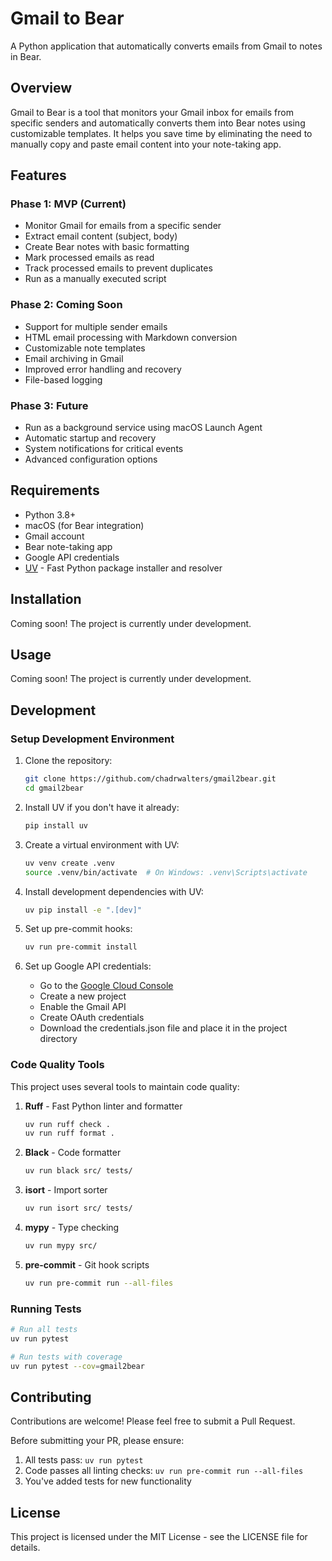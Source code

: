 # Gmail to Bear

A Python application that automatically converts emails from Gmail to notes in Bear.

## Overview

Gmail to Bear is a tool that monitors your Gmail inbox for emails from specific senders and automatically converts them into Bear notes using customizable templates. It helps you save time by eliminating the need to manually copy and paste email content into your note-taking app.

## Features

### Phase 1: MVP (Current)
- Monitor Gmail for emails from a specific sender
- Extract email content (subject, body)
- Create Bear notes with basic formatting
- Mark processed emails as read
- Track processed emails to prevent duplicates
- Run as a manually executed script

### Phase 2: Coming Soon
- Support for multiple sender emails
- HTML email processing with Markdown conversion
- Customizable note templates
- Email archiving in Gmail
- Improved error handling and recovery
- File-based logging

### Phase 3: Future
- Run as a background service using macOS Launch Agent
- Automatic startup and recovery
- System notifications for critical events
- Advanced configuration options

## Requirements

- Python 3.8+
- macOS (for Bear integration)
- Gmail account
- Bear note-taking app
- Google API credentials
- [UV](https://github.com/astral-sh/uv) - Fast Python package installer and resolver

## Installation

Coming soon! The project is currently under development.

## Usage

Coming soon! The project is currently under development.

## Development

### Setup Development Environment

1. Clone the repository:
   ```bash
   git clone https://github.com/chadrwalters/gmail2bear.git
   cd gmail2bear
   ```

2. Install UV if you don't have it already:
   ```bash
   pip install uv
   ```

3. Create a virtual environment with UV:
   ```bash
   uv venv create .venv
   source .venv/bin/activate  # On Windows: .venv\Scripts\activate
   ```

4. Install development dependencies with UV:
   ```bash
   uv pip install -e ".[dev]"
   ```

5. Set up pre-commit hooks:
   ```bash
   uv run pre-commit install
   ```

6. Set up Google API credentials:
   - Go to the [Google Cloud Console](https://console.cloud.google.com/)
   - Create a new project
   - Enable the Gmail API
   - Create OAuth credentials
   - Download the credentials.json file and place it in the project directory

### Code Quality Tools

This project uses several tools to maintain code quality:

1. **Ruff** - Fast Python linter and formatter
   ```bash
   uv run ruff check .
   uv run ruff format .
   ```

2. **Black** - Code formatter
   ```bash
   uv run black src/ tests/
   ```

3. **isort** - Import sorter
   ```bash
   uv run isort src/ tests/
   ```

4. **mypy** - Type checking
   ```bash
   uv run mypy src/
   ```

5. **pre-commit** - Git hook scripts
   ```bash
   uv run pre-commit run --all-files
   ```

### Running Tests

```bash
# Run all tests
uv run pytest

# Run tests with coverage
uv run pytest --cov=gmail2bear
```

## Contributing

Contributions are welcome! Please feel free to submit a Pull Request.

Before submitting your PR, please ensure:
1. All tests pass: `uv run pytest`
2. Code passes all linting checks: `uv run pre-commit run --all-files`
3. You've added tests for new functionality

## License

This project is licensed under the MIT License - see the LICENSE file for details.
